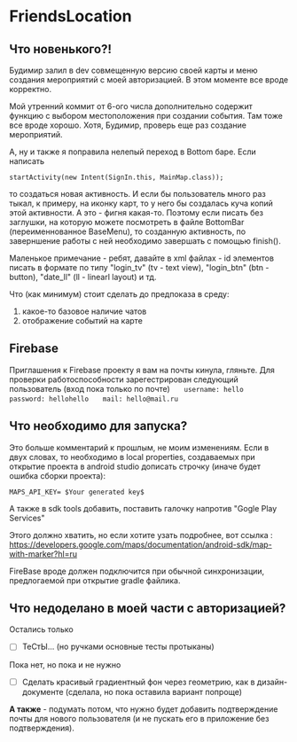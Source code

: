 # FriendsLocation


## Что новенького?!

Будимир залил в dev совмещенную версию своей карты и меню создания мероприятий с моей авторизацией. В этом моменте все вроде корректно.

Мой утренний коммит от 6-ого числа дополнительно содержит функцию с выбором местоположения при создании события. Там тоже все вроде хорошо. Хотя, Будимир, проверь еще раз создание мероприятий. 

А, ну и также я поправила нелепый переход в Bottom баре. Если написать 

```
startActivity(new Intent(SignIn.this, MainMap.class));
```

то создаться новая активность. И если бы пользователь много раз тыкал, к примеру, на иконку карт, то у него бы создалась куча копий этой активности. А это - фигня какая-то. Поэтому если писать без заглушки, на которую можете посмотреть в файле BottomBar (переименнованное BaseMenu), то созданную активность, по заверншение работы с ней необходимо завершать с помощью finish().


Маленькое примечание - ребят, давайте в xml файлах - id элементов писать в формате по типу "login_tv" (tv - text view), "login_btn" (btn - button), "date_ll" (ll - linearl layout)  и тд.


Что (как минимум) стоит сделать до предпоказа в среду:

1) какое-то базовое наличие чатов
2) отображение событий на карте



## Firebase

Приглашения к Firebase проекту я вам на почты кинула, гляньте.
Для проверки работоспособности зарегестрирован следующий пользователь (вход пока только по почте)
```   username: hello```
```   password: hellohello```
```   mail: hello@mail.ru```

## Что необходимо для запуска?
Это больше комментарий к прошлым, не моим изменениям. Если в двух словах, то необходимо в local properties, создаваемых при открытие проекта в android studio дописать строчку (иначе будет ошибка сборки проекта):

```MAPS_API_KEY= $Your generated key$```

А также в sdk tools добавить, поставить галочку напротив "Gogle Play Services"

Этого должно хватить, но если хотите узать подробнее, вот ссылка : https://developers.google.com/maps/documentation/android-sdk/map-with-marker?hl=ru

FireBase вроде должен подключится при обычной синхронизации, предлогаемой при открытие gradle файлика.

## Что недоделано в моей части с авторизацией?

Остались только

- [ ]  ТеСтЫ... (но ручками основные тесты протыканы)

Пока нет, но пока и не нужно 

- [ ]  Сделать красивый градиентный фон через геометрию, как в дизайн-документе (сделала, но пока оставила вариант попроще)

**А также** - подумать потом, что нужно будет добавить подтверждение почты для нового пользователя (и не пускать его в приложение без подтверждения).
